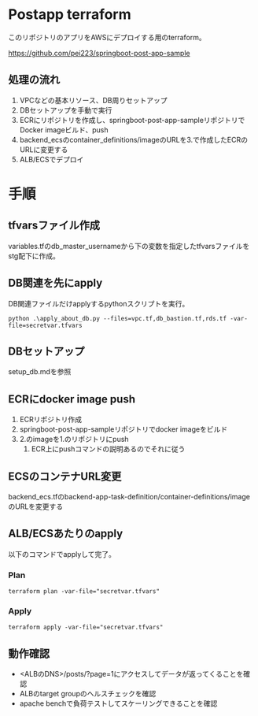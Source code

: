 # Postapp terraform
このリポジトリのアプリをAWSにデプロイする用のterraform。

https://github.com/pei223/springboot-post-app-sample

## 処理の流れ
1. VPCなどの基本リソース、DB周りセットアップ
2. DBセットアップを手動で実行
3. ECRにリポジトリを作成し、springboot-post-app-sampleリポジトリでDocker imageビルド、push
4. backend_ecsのcontainer_definitions/imageのURLを3.で作成したECRのURLに変更する
5. ALB/ECSでデプロイ


# 手順
## tfvarsファイル作成
variables.tfのdb_master_usernameから下の変数を指定したtfvarsファイルをstg配下に作成。


## DB関連を先にapply
DB関連ファイルだけapplyするpythonスクリプトを実行。

```
python .\apply_about_db.py --files=vpc.tf,db_bastion.tf,rds.tf -var-file=secretvar.tfvars
```

## DBセットアップ
setup_db.mdを参照

## ECRにdocker image push
1. ECRリポジトリ作成
2. springboot-post-app-sampleリポジトリでdocker imageをビルド
3. 2.のimageを1.のリポジトリにpush
   1. ECR上にpushコマンドの説明あるのでそれに従う 

## ECSのコンテナURL変更
backend_ecs.tfのbackend-app-task-definition/container-definitions/imageのURLを変更する

## ALB/ECSあたりのapply
以下のコマンドでapplyして完了。
### Plan
```
terraform plan -var-file="secretvar.tfvars"
```

### Apply
```
terraform apply -var-file="secretvar.tfvars"
```


## 動作確認
- <ALBのDNS>/posts/?page=1にアクセスしてデータが返ってくることを確認
- ALBのtarget groupのヘルスチェックを確認
- apache benchで負荷テストしてスケーリングできることを確認